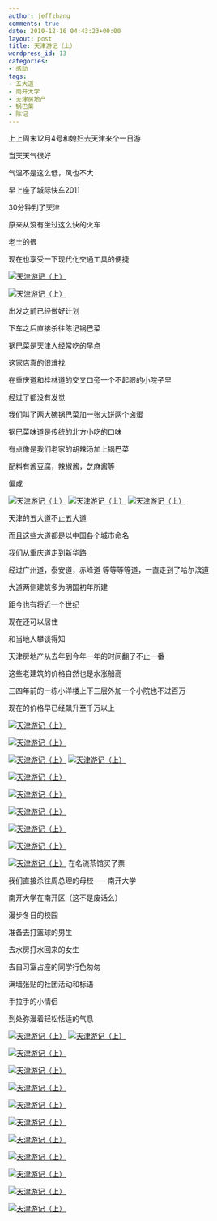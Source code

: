 ```yaml
---
author: jeffzhang
comments: true
date: 2010-12-16 04:43:23+00:00
layout: post
title: 天津游记（上）
wordpress_id: 13
categories:
- 感动
tags:
- 五大道
- 南开大学
- 天津房地产
- 锅巴菜
- 陈记
---
```


上上周末12月4号和媳妇去天津来个一日游

当天天气很好

气温不是这么低，风也不大

早上座了城际快车2011

30分钟到了天津

原来从没有坐过这么快的火车

老土的很

现在也享受一下现代化交通工具的便捷

[![天津游记（上）](http://simg.sinajs.cn/blog7style/images/common/sg_trans.gif)](http://photo.blog.sina.com.cn/showpic.html#blogid=57f943110100nwx7&url=http://static14.photo.sina.com.cn/orignal/57f94311g977fbaac524d)

 [![天津游记（上）](http://simg.sinajs.cn/blog7style/images/common/sg_trans.gif)](http://photo.blog.sina.com.cn/showpic.html#blogid=57f943110100nwx7&url=http://static5.photo.sina.com.cn/orignal/57f94311gdeafd51bde94)


出发之前已经做好计划

下车之后直接杀往陈记锅巴菜

锅巴菜是天津人经常吃的早点

这家店真的很难找

在重庆道和桂林道的交叉口旁一个不起眼的小院子里

经过了都没有发觉

我们叫了两大碗锅巴菜加一张大饼两个卤蛋

锅巴菜味道是传统的北方小吃的口味

有点像是我们老家的胡辣汤加上锅巴菜

配料有酱豆腐，辣椒酱，芝麻酱等

偏咸

[![天津游记（上）](http://simg.sinajs.cn/blog7style/images/common/sg_trans.gif)](http://photo.blog.sina.com.cn/showpic.html#blogid=57f943110100nwx7&url=http://static13.photo.sina.com.cn/orignal/57f94311g758cc9a330cc)
[![天津游记（上）](http://simg.sinajs.cn/blog7style/images/common/sg_trans.gif)](http://photo.blog.sina.com.cn/showpic.html#blogid=57f943110100nwx7&url=http://static6.photo.sina.com.cn/orignal/57f94311g977fbf727f55)
 [![天津游记（上）](http://simg.sinajs.cn/blog7style/images/common/sg_trans.gif)](http://photo.blog.sina.com.cn/showpic.html#blogid=57f943110100nwx7&url=http://static9.photo.sina.com.cn/orignal/57f94311g977fbc553aa8)

 [](http://photo.blog.sina.com.cn/showpic.html#blogid=57f943110100nwx7&url=http://static6.photo.sina.com.cn/orignal/57f94311g977fbf727f55)

天津的五大道不止五大道

而且这些大道都是以中国各个城市命名

我们从重庆道走到新华路

经过广州道，泰安道，赤峰道 等等等等道，一直走到了哈尔滨道

大道两侧建筑多为明国初年所建

距今也有将近一个世纪

现在还可以居住

和当地人攀谈得知

天津房地产从去年到今年一年的时间翻了不止一番

这些老建筑的价格自然也是水涨船高

三四年前的一栋小洋楼上下三层外加一个小院也不过百万

现在的价格早已经飙升至千万以上


 [![天津游记（上）](http://simg.sinajs.cn/blog7style/images/common/sg_trans.gif)](http://photo.blog.sina.com.cn/showpic.html#blogid=57f943110100nwx7&url=http://static9.photo.sina.com.cn/orignal/57f94311g977fbfa72b48)

 [![天津游记（上）](http://simg.sinajs.cn/blog7style/images/common/sg_trans.gif)](http://photo.blog.sina.com.cn/showpic.html#blogid=57f943110100nwx7&url=http://static3.photo.sina.com.cn/orignal/57f94311g977fbfb6e332)

 [![天津游记（上）](http://simg.sinajs.cn/blog7style/images/common/sg_trans.gif)](http://photo.blog.sina.com.cn/showpic.html#blogid=57f943110100nwx7&url=http://static15.photo.sina.com.cn/orignal/57f94311g977fbfd0135e)
 [![天津游记（上）](http://simg.sinajs.cn/blog7style/images/common/sg_trans.gif)](http://photo.blog.sina.com.cn/showpic.html#blogid=57f943110100nwx7&url=http://static4.photo.sina.com.cn/orignal/57f94311g9780080e51d3)

 [![天津游记（上）](http://simg.sinajs.cn/blog7style/images/common/sg_trans.gif)](http://photo.blog.sina.com.cn/showpic.html#blogid=57f943110100nwx7&url=http://static16.photo.sina.com.cn/orignal/57f94311g9780083a5e4f)

 [![天津游记（上）](http://simg.sinajs.cn/blog7style/images/common/sg_trans.gif)](http://photo.blog.sina.com.cn/showpic.html#blogid=57f943110100nwx7&url=http://static10.photo.sina.com.cn/orignal/57f94311g978008698289)

 [![天津游记（上）](http://simg.sinajs.cn/blog7style/images/common/sg_trans.gif)](http://photo.blog.sina.com.cn/showpic.html#blogid=57f943110100nwx7&url=http://static2.photo.sina.com.cn/orignal/57f94311g758ccda5ed41)

 [![天津游记（上）](http://simg.sinajs.cn/blog7style/images/common/sg_trans.gif)](http://photo.blog.sina.com.cn/showpic.html#blogid=57f943110100nwx7&url=http://static8.photo.sina.com.cn/orignal/57f94311g978008910f87)

 [![天津游记（上）](http://simg.sinajs.cn/blog7style/images/common/sg_trans.gif) ](http://photo.blog.sina.com.cn/showpic.html#blogid=57f943110100nwx7&url=http://static2.photo.sina.com.cn/orignal/57f94311g978008b2cec1)

 [![天津游记（上）](http://simg.sinajs.cn/blog7style/images/common/sg_trans.gif)](http://photo.blog.sina.com.cn/showpic.html#blogid=57f943110100nwx7&url=http://static6.photo.sina.com.cn/orignal/57f94311g758cc6696bd5)
在名流茶馆买了票

我们直接杀往周总理的母校——南开大学

南开大学在南开区（这不是废话么）

漫步冬日的校园

准备去打篮球的男生

去水房打水回来的女生

去自习室占座的同学行色匆匆

满墙张贴的社团活动和标语

手拉手的小情侣

到处弥漫着轻松恬适的气息


 [![天津游记（上）](http://simg.sinajs.cn/blog7style/images/common/sg_trans.gif)](http://photo.blog.sina.com.cn/showpic.html#blogid=57f943110100nwx7&url=http://static11.photo.sina.com.cn/orignal/57f94311g758cd0e1030a)
 [![天津游记（上）](http://simg.sinajs.cn/blog7style/images/common/sg_trans.gif)](http://photo.blog.sina.com.cn/showpic.html#blogid=57f943110100nwx7&url=http://static4.photo.sina.com.cn/orignal/57f94311g97803155e4e3)


 [![天津游记（上）](http://simg.sinajs.cn/blog7style/images/common/sg_trans.gif)](http://photo.blog.sina.com.cn/showpic.html#blogid=57f943110100nwx7&url=http://static3.photo.sina.com.cn/orignal/57f94311gdeb019a77ae2)

 [![天津游记（上）](http://simg.sinajs.cn/blog7style/images/common/sg_trans.gif)](http://photo.blog.sina.com.cn/showpic.html#blogid=57f943110100nwx7&url=http://static3.photo.sina.com.cn/orignal/57f94311g9780296d4c52)

 [![天津游记（上）](http://simg.sinajs.cn/blog7style/images/common/sg_trans.gif)](http://photo.blog.sina.com.cn/showpic.html#blogid=57f943110100nwx7&url=http://static7.photo.sina.com.cn/orignal/57f94311g978029863376)

 [![天津游记（上）](http://simg.sinajs.cn/blog7style/images/common/sg_trans.gif)](http://photo.blog.sina.com.cn/showpic.html#blogid=57f943110100nwx7&url=http://static16.photo.sina.com.cn/orignal/57f94311g97802a523caf)

 [![天津游记（上）](http://simg.sinajs.cn/blog7style/images/common/sg_trans.gif)](http://photo.blog.sina.com.cn/showpic.html#blogid=57f943110100nwx7&url=http://static5.photo.sina.com.cn/orignal/57f94311g97802a7093f4)

 [![天津游记（上）](http://simg.sinajs.cn/blog7style/images/common/sg_trans.gif)](http://photo.blog.sina.com.cn/showpic.html#blogid=57f943110100nwx7&url=http://static15.photo.sina.com.cn/orignal/57f94311g97802ab45d0e)

 [![天津游记（上）](http://simg.sinajs.cn/blog7style/images/common/sg_trans.gif)](http://photo.blog.sina.com.cn/showpic.html#blogid=57f943110100nwx7&url=http://static13.photo.sina.com.cn/orignal/57f94311g97802aff34dc)

 [](http://photo.blog.sina.com.cn/showpic.html#blogid=57f943110100nwx7&url=http://static4.photo.sina.com.cn/orignal/57f94311g97802b282833)

 [![天津游记（上）](http://simg.sinajs.cn/blog7style/images/common/sg_trans.gif)](http://photo.blog.sina.com.cn/showpic.html#blogid=57f943110100nwx7&url=http://static3.photo.sina.com.cn/orignal/57f94311g97802b4cf862)

 [![天津游记（上）](http://simg.sinajs.cn/blog7style/images/common/sg_trans.gif)](http://photo.blog.sina.com.cn/showpic.html#blogid=57f943110100nwx7&url=http://static11.photo.sina.com.cn/orignal/57f94311g978036d27b6a)


 [![天津游记（上）](http://simg.sinajs.cn/blog7style/images/common/sg_trans.gif)](http://photo.blog.sina.com.cn/showpic.html#blogid=57f943110100nwx7&url=http://static2.photo.sina.com.cn/orignal/57f94311g978037134ad1)


 [](http://photo.blog.sina.com.cn/showpic.html#blogid=57f943110100nwx7&url=http://static4.photo.sina.com.cn/orignal/57f94311g97802ba577a3)


